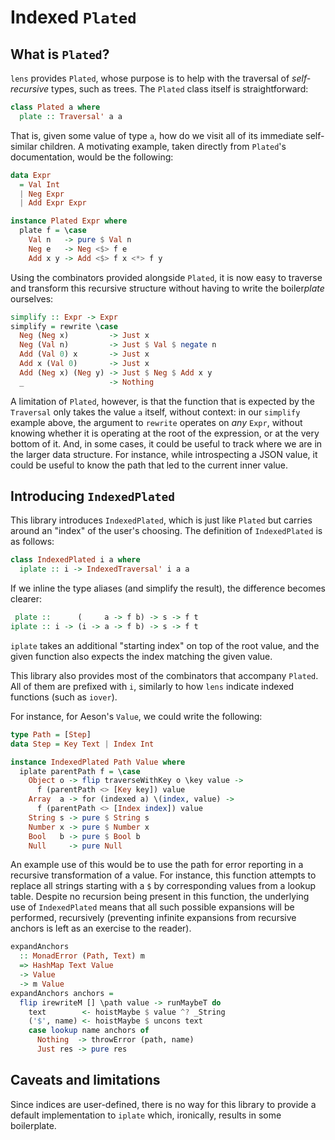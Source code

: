 # Indexed `Plated`

## What is `Plated`?

`lens` provides `Plated`, whose purpose is to help with the traversal of
_self-recursive_ types, such as trees. The `Plated` class itself is
straightforward:

```haskell
class Plated a where
  plate :: Traversal' a a
```

That is, given some value of type `a`, how do we visit all of its immediate
self-similar children. A motivating example, taken directly from `Plated`'s
documentation, would be the following:

```haskell
data Expr
  = Val Int
  | Neg Expr
  | Add Expr Expr

instance Plated Expr where
  plate f = \case
    Val n   -> pure $ Val n
    Neg e   -> Neg <$> f e
    Add x y -> Add <$> f x <*> f y
```

Using the combinators provided alongside `Plated`, it is now easy to traverse
and transform this recursive structure without having to write the boiler*plate*
ourselves:

```haskell
simplify :: Expr -> Expr
simplify = rewrite \case
  Neg (Neg x)         -> Just x
  Neg (Val n)         -> Just $ Val $ negate n
  Add (Val 0) x       -> Just x
  Add x (Val 0)       -> Just x
  Add (Neg x) (Neg y) -> Just $ Neg $ Add x y
  _                   -> Nothing
```

A limitation of `Plated`, however, is that the function that is expected by the
`Traversal` only takes the value `a` itself, without context: in our `simplify`
example above, the argument to `rewrite` operates on _any_ `Expr`, without
knowing whether it is operating at the root of the expression, or at the very
bottom of it. And, in some cases, it could be useful to track where we are in
the larger data structure. For instance, while introspecting a JSON value, it
could be useful to know the path that led to the current inner value.

## Introducing `IndexedPlated`

This library introduces `IndexedPlated`, which is just like `Plated` but carries
around an "index" of the user's choosing. The definition of `IndexedPlated` is
as follows:

```haskell
class IndexedPlated i a where
  iplate :: i -> IndexedTraversal' i a a
```

If we inline the type aliases (and simplify the result), the difference becomes
clearer:

```haskell
 plate ::      (     a -> f b) -> s -> f t
iplate :: i -> (i -> a -> f b) -> s -> f t
```

`iplate` takes an additional "starting index" on top of the root value, and the
given function also expects the index matching the given value.

This library also provides most of the combinators that accompany `Plated`. All
of them are prefixed with `i`, similarly to how `lens` indicate indexed
functions (such as `iover`).

For instance, for Aeson's `Value`, we could write the following:

```haskell
type Path = [Step]
data Step = Key Text | Index Int

instance IndexedPlated Path Value where
  iplate parentPath f = \case
    Object o -> flip traverseWithKey o \key value ->
      f (parentPath <> [Key key]) value
    Array  a -> for (indexed a) \(index, value) ->
      f (parentPath <> [Index index]) value
    String s -> pure $ String s
    Number x -> pure $ Number x
    Bool   b -> pure $ Bool b
    Null     -> pure Null
```

An example use of this would be to use the path for error reporting in a
recursive transformation of a value. For instance, this function attempts to
replace all strings starting with a `$` by corresponding values from a lookup
table. Despite no recursion being present in this function, the underlying use
of `IndexedPlated` means that all such possible expansions will be performed,
recursively (preventing infinite expansions from recursive anchors is left as an
exercise to the reader).

```haskell
expandAnchors
  :: MonadError (Path, Text) m
  => HashMap Text Value
  -> Value
  -> m Value
expandAnchors anchors =
  flip irewriteM [] \path value -> runMaybeT do
    text        <- hoistMaybe $ value ^? _String
    ('$', name) <- hoistMaybe $ uncons text
    case lookup name anchors of
      Nothing  -> throwError (path, name)
      Just res -> pure res
```

## Caveats and limitations

Since indices are user-defined, there is no way for this library to provide a
default implementation to `iplate` which, ironically, results in some
boilerplate.
